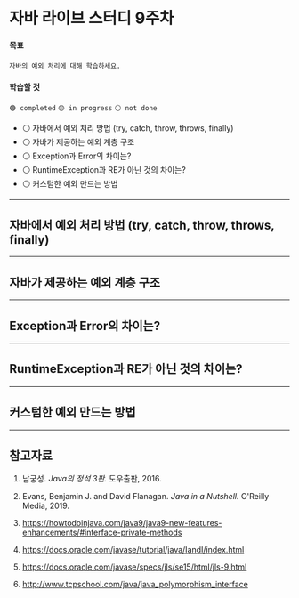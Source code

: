# 자바 라이브 스터디 9주차

#### 목표

```
자바의 예외 처리에 대해 학습하세요.
```

#### 학습할 것

`🟢 completed` `🟡 in progress` `⚪ not done`

- ⚪ 자바에서 예외 처리 방법 (try, catch, throw, throws, finally)
- ⚪ 자바가 제공하는 예외 계층 구조
- ⚪ Exception과 Error의 차이는?
- ⚪ RuntimeException과 RE가 아닌 것의 차이는?
- ⚪ 커스텀한 예외 만드는 방법

---

## 자바에서 예외 처리 방법 (try, catch, throw, throws, finally)



---

## 자바가 제공하는 예외 계층 구조



---

## Exception과 Error의 차이는?



---

## RuntimeException과 RE가 아닌 것의 차이는?



---

## 커스텀한 예외 만드는 방법



---

## 참고자료

1. 남궁성. *Java의 정석 3판.* 도우출판, 2016.

2. Evans, Benjamin J. and David Flanagan. *Java in a Nutshell.* O'Reilly Media, 2019.

3. https://howtodoinjava.com/java9/java9-new-features-enhancements/#interface-private-methods

4. https://docs.oracle.com/javase/tutorial/java/IandI/index.html

5. https://docs.oracle.com/javase/specs/jls/se15/html/jls-9.html

6. http://www.tcpschool.com/java/java_polymorphism_interface
